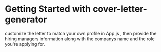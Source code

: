 # Getting Started with cover-letter-generator
customize the letter to match your own profile in App.js , then provide the hiring managers information along with the companys name and the role you're applying for.
